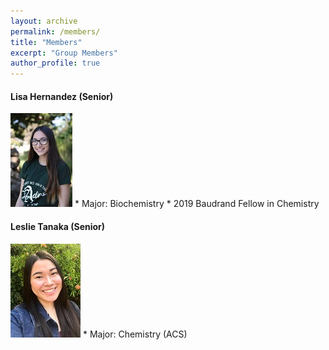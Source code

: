 ```yaml
---
layout: archive
permalink: /members/
title: "Members"
excerpt: "Group Members"
author_profile: true
---
```



#### Lisa Hernandez (Senior)
<img src="/images/LisaHernandez.jpg" height="150px">
* Major: Biochemistry
* 2019 Baudrand Fellow in Chemistry

#### Leslie Tanaka (Senior)
<img src="/images/LeslieTanaka.jpg" height="150px">
* Major: Chemistry (ACS)